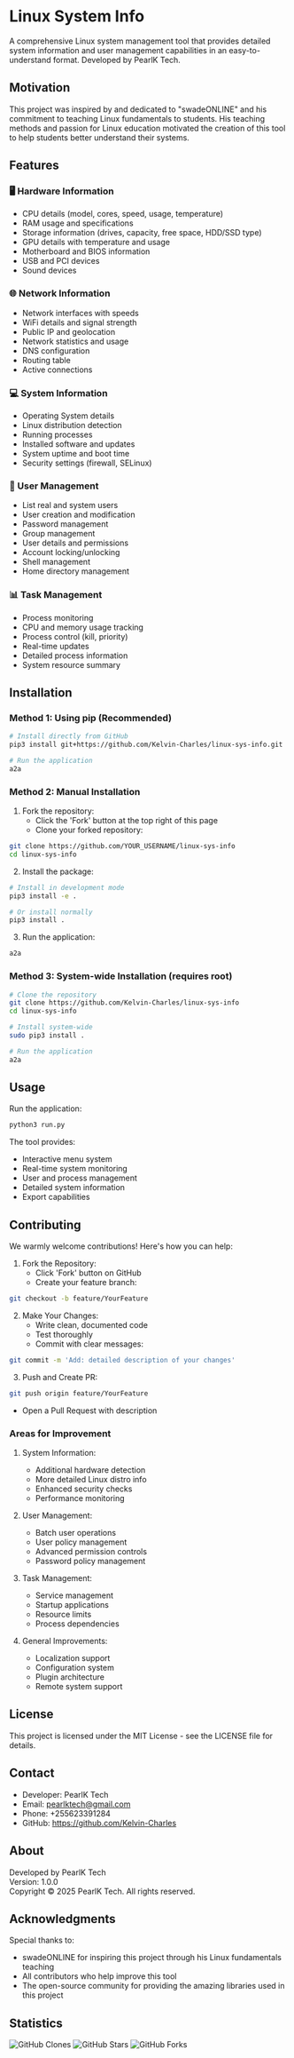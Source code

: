 # Linux System Info

A comprehensive Linux system management tool that provides detailed system information and user management capabilities in an easy-to-understand format. Developed by PearlK Tech.

## Motivation

This project was inspired by and dedicated to "swadeONLINE" and his commitment to teaching Linux fundamentals to students. His teaching methods and passion for Linux education motivated the creation of this tool to help students better understand their systems.

## Features

### 🖥️ Hardware Information
- CPU details (model, cores, speed, usage, temperature)
- RAM usage and specifications
- Storage information (drives, capacity, free space, HDD/SSD type)
- GPU details with temperature and usage
- Motherboard and BIOS information
- USB and PCI devices
- Sound devices

### 🌐 Network Information
- Network interfaces with speeds
- WiFi details and signal strength
- Public IP and geolocation
- Network statistics and usage
- DNS configuration
- Routing table
- Active connections

### 💻 System Information
- Operating System details
- Linux distribution detection
- Running processes
- Installed software and updates
- System uptime and boot time
- Security settings (firewall, SELinux)

### 👥 User Management
- List real and system users
- User creation and modification
- Password management
- Group management
- User details and permissions
- Account locking/unlocking
- Shell management
- Home directory management

### 📊 Task Management
- Process monitoring
- CPU and memory usage tracking
- Process control (kill, priority)
- Real-time updates
- Detailed process information
- System resource summary

## Installation

### Method 1: Using pip (Recommended)

```bash
# Install directly from GitHub
pip3 install git+https://github.com/Kelvin-Charles/linux-sys-info.git

# Run the application
a2a
```

### Method 2: Manual Installation

1. Fork the repository:
   - Click the 'Fork' button at the top right of this page
   - Clone your forked repository:
```bash
git clone https://github.com/YOUR_USERNAME/linux-sys-info
cd linux-sys-info
```

2. Install the package:
```bash
# Install in development mode
pip3 install -e .

# Or install normally
pip3 install .
```

3. Run the application:
```bash
a2a
```

### Method 3: System-wide Installation (requires root)

```bash
# Clone the repository
git clone https://github.com/Kelvin-Charles/linux-sys-info
cd linux-sys-info

# Install system-wide
sudo pip3 install .

# Run the application
a2a
```

## Usage

Run the application:
```bash
python3 run.py
```

The tool provides:
- Interactive menu system
- Real-time system monitoring
- User and process management
- Detailed system information
- Export capabilities

## Contributing

We warmly welcome contributions! Here's how you can help:

1. Fork the Repository:
   - Click 'Fork' button on GitHub
   - Create your feature branch:
```bash
git checkout -b feature/YourFeature
```

2. Make Your Changes:
   - Write clean, documented code
   - Test thoroughly
   - Commit with clear messages:
```bash
git commit -m 'Add: detailed description of your changes'
```

3. Push and Create PR:
```bash
git push origin feature/YourFeature
```
   - Open a Pull Request with description

### Areas for Improvement

1. System Information:
   - Additional hardware detection
   - More detailed Linux distro info
   - Enhanced security checks
   - Performance monitoring

2. User Management:
   - Batch user operations
   - User policy management
   - Advanced permission controls
   - Password policy management

3. Task Management:
   - Service management
   - Startup applications
   - Resource limits
   - Process dependencies

4. General Improvements:
   - Localization support
   - Configuration system
   - Plugin architecture
   - Remote system support

## License

This project is licensed under the MIT License - see the LICENSE file for details.

## Contact

- Developer: PearlK Tech
- Email: pearlktech@gmail.com
- Phone: +255623391284
- GitHub: https://github.com/Kelvin-Charles

## About

Developed by PearlK Tech  
Version: 1.0.0  
Copyright © 2025 PearlK Tech. All rights reserved.

## Acknowledgments

Special thanks to:
- swadeONLINE for inspiring this project through his Linux fundamentals teaching
- All contributors who help improve this tool
- The open-source community for providing the amazing libraries used in this project

## Statistics
![GitHub Clones](https://img.shields.io/github/clones/Kelvin-Charles/linux-sys-info?label=Clones&style=social)
![GitHub Stars](https://img.shields.io/github/stars/Kelvin-Charles/linux-sys-info?style=social)
![GitHub Forks](https://img.shields.io/github/forks/Kelvin-Charles/linux-sys-info?style=social)

